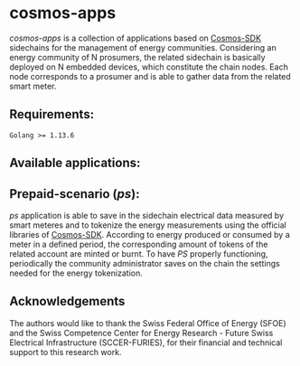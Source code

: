 # cosmos-apps

_cosmos-apps_ is a collection of applications based on [Cosmos-SDK](https://github.com/cosmos/cosmos-sdk) sidechains for the management of energy communities. 
Considering an energy community of N prosumers, the related sidechain is basically deployed on N embedded devices, which constitute the chain nodes.
Each node corresponds to a prosumer and is able to gather data from the related smart meter.

## Requirements:

`Golang >= 1.13.6`

## Available applications:

## Prepaid-scenario (_ps_):
_ps_ application is able to save in the sidechain electrical data measured by smart meteres and to tokenize the energy measurements
using the official libraries of [Cosmos-SDK](https://github.com/cosmos/cosmos-sdk).
According to energy produced or consumed by a meter in a defined period, the corresponding amount of tokens of the related account are minted or burnt.
To have _PS_ properly functioning, periodically the community administrator saves on the chain the settings needed for the energy tokenization. 

## Acknowledgements
The authors would like to thank the Swiss Federal Office of Energy (SFOE) and the Swiss Competence Center for Energy Research - Future Swiss Electrical Infrastructure (SCCER-FURIES), for their financial and technical support to this research work.
